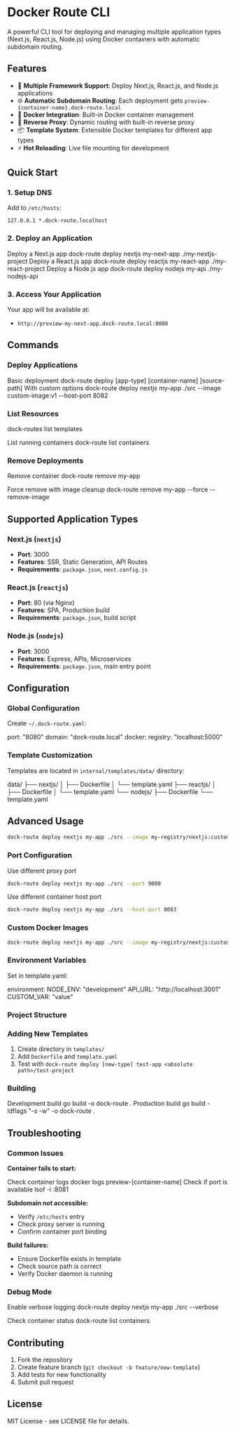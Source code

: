# Docker Route CLI

A powerful CLI tool for deploying and managing multiple application types (Next.js, React.js, Node.js) using Docker containers with automatic subdomain routing.

## Features

- 🚀 **Multiple Framework Support**: Deploy Next.js, React.js, and Node.js applications
- 🌐 **Automatic Subdomain Routing**: Each deployment gets `preview-{container-name}.dock-route.local`
- 🐳 **Docker Integration**: Built-in Docker container management
- 🔄 **Reverse Proxy**: Dynamic routing with built-in reverse proxy
- 📦 **Template System**: Extensible Docker templates for different app types
- ⚡ **Hot Reloading**: Live file mounting for development


## Quick Start

### 1. Setup DNS
Add to `/etc/hosts`:
```text
127.0.0.1 *.dock-route.localhost
```

### 2. Deploy an Application
Deploy a Next.js app
dock-route deploy nextjs my-next-app ./my-nextjs-project
Deploy a React.js app
dock-route deploy reactjs my-react-app ./my-react-project
Deploy a Node.js app
dock-route deploy nodejs my-api ./my-nodejs-api



### 3. Access Your Application
Your app will be available at:
- `http://preview-my-next-app.dock-route.local:8080`

## Commands

### Deploy Applications

Basic deployment
dock-route deploy [app-type] [container-name] [source-path]
With custom options
dock-route deploy nextjs my-app ./src --image custom-image:v1 --host-port 8082


### List Resources
dock-routes list templates

List running containers
dock-route list containers

### Remove Deployments
Remove container
dock-route remove my-app

Force remove with image cleanup
dock-route remove my-app --force --remove-image



## Supported Application Types

### Next.js (`nextjs`)
- **Port**: 3000
- **Features**: SSR, Static Generation, API Routes
- **Requirements**: `package.json`, `next.config.js`

### React.js (`reactjs`)
- **Port**: 80 (via Nginx)
- **Features**: SPA, Production build
- **Requirements**: `package.json`, build script

### Node.js (`nodejs`)
- **Port**: 3000
- **Features**: Express, APIs, Microservices
- **Requirements**: `package.json`, main entry point

## Configuration

### Global Configuration
Create `~/.dock-route.yaml`:

port: "8080"
domain: "dock-route.local"
docker:
registry: "localhost:5000"


### Template Customization
Templates are located in `internal/templates/data/` directory:

data/
├── nextjs/
│ ├── Dockerfile
│ └── template.yaml
├── reactjs/
│ ├── Dockerfile
│ └── template.yaml
└── nodejs/
├── Dockerfile
└── template.yaml



## Advanced Usage
```bash
dock-route deploy nextjs my-app ./src --image my-registry/nextjs:custom
```

### Port Configuration
Use different proxy port

```bash
dock-route deploy nextjs my-app ./src --port 9000
```

Use different container host port
```bash
dock-route deploy nextjs my-app ./src --host-port 8083
```

### Custom Docker Images
```bash
dock-route deploy nextjs my-app ./src --image my-registry/nextjs:custom
```


### Environment Variables
Set in template.yaml:

environment:
NODE_ENV: "development"
API_URL: "http://localhost:3001"
CUSTOM_VAR: "value"


### Project Structure



### Adding New Templates
1. Create directory in `templates/`
2. Add `Dockerfile` and `template.yaml`
3. Test with `dock-route deploy [new-type] test-app <absolute path>/test-project`

### Building

Development build
go build -o dock-route .
Production build
go build -ldflags "-s -w" -o dock-route .


## Troubleshooting

### Common Issues

**Container fails to start:**

Check container logs
docker logs preview-[container-name]
Check if port is available
lsof -i :8081


**Subdomain not accessible:**
- Verify `/etc/hosts` entry
- Check proxy server is running
- Confirm container port binding

**Build failures:**
- Ensure Dockerfile exists in template
- Check source path is correct
- Verify Docker daemon is running

### Debug Mode
Enable verbose logging
dock-route deploy nextjs my-app ./src --verbose

Check container status
dock-route list containers

## Contributing

1. Fork the repository
2. Create feature branch (`git checkout -b feature/new-template`)
3. Add tests for new functionality
4. Submit pull request

## License

MIT License - see LICENSE file for details.
